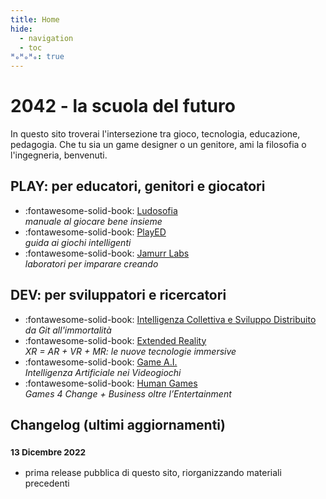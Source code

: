 ```yaml
---
title: Home
hide:
  - navigation
  - toc
ᴴₒᴴₒᴴₒ: true
---
```

# 2042 - la scuola del futuro

In questo sito troverai l'intersezione tra gioco, tecnologia, educazione, pedagogia.
Che tu sia un game designer o un genitore, ami la filosofia o l'ingegneria, benvenuti.

## PLAY: per educatori, genitori e giocatori

<div class="grid cards" markdown>

- :fontawesome-solid-book: [Ludosofia](ludosofia/index.md)  
*manuale al giocare bene insieme*  
- :fontawesome-solid-book: [PlayED](played/index.md)  
*guida ai giochi intelligenti*  
- :fontawesome-solid-book: [Jamurr Labs](labs/index.md)  
*laboratori per imparare creando*  

</div>

## DEV: per sviluppatori e ricercatori

<div class="grid cards" markdown>

- :fontawesome-solid-book: [Intelligenza Collettiva e Sviluppo Distribuito](dev/ci/index.md)  
*da Git all'immortalità* 
- :fontawesome-solid-book: [Extended Reality](dev/xr/index.md)  
*XR = AR + VR + MR: le nuove tecnologie immersive*  
- :fontawesome-solid-book: [Game A.I.](dev/ai/index.md)  
*Intelligenza Artificiale nei Videogiochi*
- :fontawesome-solid-book: [Human Games](dev/g4c/index.md)  
*Games 4 Change + Business oltre l’Entertainment*  

</div>

## Changelog (ultimi aggiornamenti)

### <small>13 Dicembre 2022</small>
- prima release pubblica di questo sito, riorganizzando materiali precedenti


